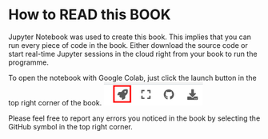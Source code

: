 # How to READ this BOOK

Jupyter Notebook was used to create this book. This implies that you can run every piece of code in the book. Either download the source code or start real-time Jupyter sessions in the cloud right from your book to run the programme. 

To open the notebook with Google Colab, just click the launch button in the top right corner of the book.
![image](img/launch_icon.png)  

Please feel free to report any errors you noticed in the book by selecting the GitHub symbol in the top right corner.